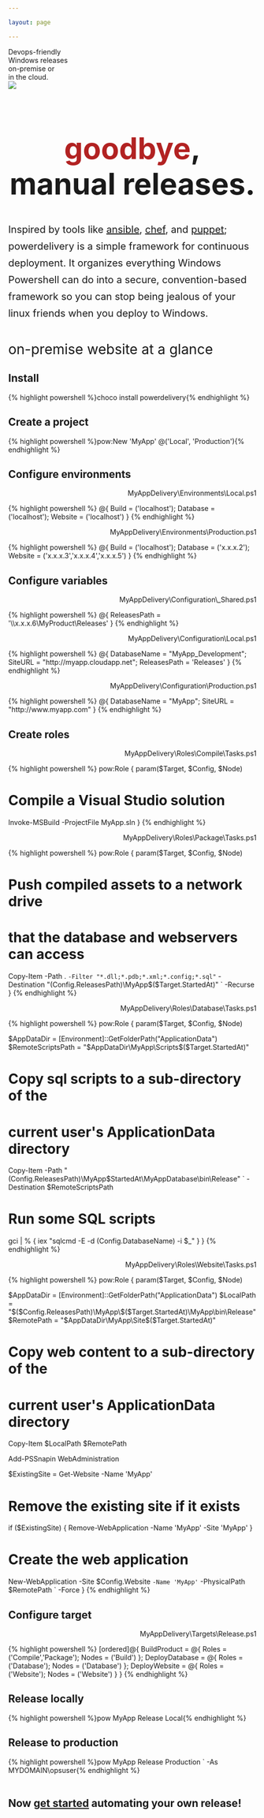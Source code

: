 ```yaml
---

layout: page

---
```


<div id="corner-cloud-text">Devops-friendly<br/>Windows releases<br/>on-premise or<br/>in the cloud.</div>
<img id="corner-cloud" src="img/corner_cloud.png" />

<div class="row" style="margin-top: 80px">
	<div class="col-sm-12">
		<h1 align="center" style="border-bottom: 0px; font-size: 60px"><span style="color: firebrick">goodbye</span>, manual releases.</h1>
		<p style="font-size: 20px; line-height: 1.7">Inspired by tools like <a href="http://www.ansible.com" target="_blank">ansible</a>, <a href="https://www.chef.io" target="_blank">chef</a>, and <a href="https://www.puppetlabs.com" target="_blank">puppet</a>; powerdelivery is a simple framework for continuous deployment. It organizes everything Windows Powershell can do into a secure, convention-based framework so you can stop being jealous of your linux friends when you deploy to Windows.</p>
	</div>
</div>

<h1 style="font-weight: normal">on-premise website at a glance</h1>

## Install
<div class="row">
  <div class="col-sm-8">
    <div class="console">{% highlight powershell %}choco install powerdelivery{% endhighlight %}</div>
  </div>
</div>
	
## Create a project
<div class="row">
  <div class="col-sm-8">
    <div class="console">{% highlight powershell %}pow:New 'MyApp' @('Local', 'Production'){% endhighlight %}</div>
  </div>
</div>

## Configure environments
<p class="small" align="right">MyAppDelivery\Environments\Local.ps1</p>
{% highlight powershell %}
@{
  Build = ('localhost');
  Database = ('localhost');
  Website = ('localhost')
}
{% endhighlight %}
<p class="small" align="right">MyAppDelivery\Environments\Production.ps1</p>
{% highlight powershell %}
@{
  Build = ('localhost');
  Database = ('x.x.x.2');
  Website = ('x.x.x.3','x.x.x.4','x.x.x.5')
}
{% endhighlight %}

## Configure variables
<p class="small" align="right">MyAppDelivery\Configuration\_Shared.ps1</p>
{% highlight powershell %}
@{
  ReleasesPath = '\\x.x.x.6\MyProduct\Releases'
}
{% endhighlight %}
<p class="small" align="right">MyAppDelivery\Configuration\Local.ps1</p>
{% highlight powershell %}
@{
  DatabaseName = "MyApp_Development";
  SiteURL = "http://myapp.cloudapp.net";
  ReleasesPath = 'Releases'
}
{% endhighlight %}
<p class="small" align="right">MyAppDelivery\Configuration\Production.ps1</p>
{% highlight powershell %}
@{
  DatabaseName = "MyApp";
  SiteURL = "http://www.myapp.com"
}
{% endhighlight %}

## Create roles
<p class="small" align="right">MyAppDelivery\Roles\Compile\Tasks.ps1</p>
{% highlight powershell %}
pow:Role {
  param($Target, $Config, $Node)

  # Compile a Visual Studio solution
  Invoke-MSBuild -ProjectFile MyApp.sln
}
{% endhighlight %}
<p class="small" align="right">MyAppDelivery\Roles\Package\Tasks.ps1</p>
{% highlight powershell %}
pow:Role {
  param($Target, $Config, $Node)

  # Push compiled assets to a network drive
  # that the database and webservers can access
  Copy-Item -Path . `
            -Filter "*.dll;*.pdb;*.xml;*.config;*.sql" `
            -Destination "$($Config.ReleasesPath)\MyApp\$($Target.StartedAt)" `
            -Recurse
}
{% endhighlight %}
<p class="small" align="right">MyAppDelivery\Roles\Database\Tasks.ps1</p>
{% highlight powershell %}
pow:Role {
  param($Target, $Config, $Node)

  $AppDataDir = [Environment]::GetFolderPath("ApplicationData")
  $RemoteScriptsPath = "$AppDataDir\MyApp\Scripts\$($Target.StartedAt)"

  # Copy sql scripts to a sub-directory of the 
  # current user's ApplicationData directory
  Copy-Item -Path "$($Config.ReleasesPath)\MyApp\$StartedAt\MyAppDatabase\bin\Release\" `
            -Destination $RemoteScriptsPath

  # Run some SQL scripts
  gci | % { iex "sqlcmd -E -d $($Config.DatabaseName) -i $_" }
}
{% endhighlight %}
<p class="small" align="right">MyAppDelivery\Roles\Website\Tasks.ps1</p>
{% highlight powershell %}
pow:Role {
  param($Target, $Config, $Node)

  $AppDataDir = [Environment]::GetFolderPath("ApplicationData")
  $LocalPath = "$($Config.ReleasesPath)\MyApp\$($Target.StartedAt)\MyApp\bin\Release\"
  $RemotePath = "$AppDataDir\MyApp\Site\$($Target.StartedAt)"

  # Copy web content to a sub-directory of the 
  # current user's ApplicationData directory
  Copy-Item $LocalPath $RemotePath

  Add-PSSnapin WebAdministration

  $ExistingSite = Get-Website -Name 'MyApp'

  # Remove the existing site if it exists
  if ($ExistingSite) {
    Remove-WebApplication -Name 'MyApp' -Site 'MyApp'
  }

  # Create the web application
  New-WebApplication -Site $Config.Website `
                     -Name 'MyApp' `
                     -PhysicalPath $RemotePath `
                     -Force
}
{% endhighlight %}

## Configure target
<p class="small" align="right">MyAppDelivery\Targets\Release.ps1</p>
{% highlight powershell %}
[ordered]@{
  BuildProduct = @{
    Roles = ('Compile','Package');
    Nodes = ('Build')
  };
  DeployDatabase = @{
    Roles = ('Database');
    Nodes = ('Database')
  };
  DeployWebsite = @{
    Roles = ('Website');
    Nodes = ('Website')
  }
}
{% endhighlight %}

<div class="row">
  <div class="col-sm-6">
    <h2>Release locally</h2>
    <div class="console">{% highlight powershell %}pow MyApp Release Local{% endhighlight %}</div>
  </div>
  <div class="col-sm-6">
    <h2>Release to production</h2>
    <div class="console">{% highlight powershell %}pow MyApp Release Production `
    -As MYDOMAIN\opsuser{% endhighlight %}</div>
  </div>
</div>

<br />

## Now [get started](getting-started.html) automating your own release!